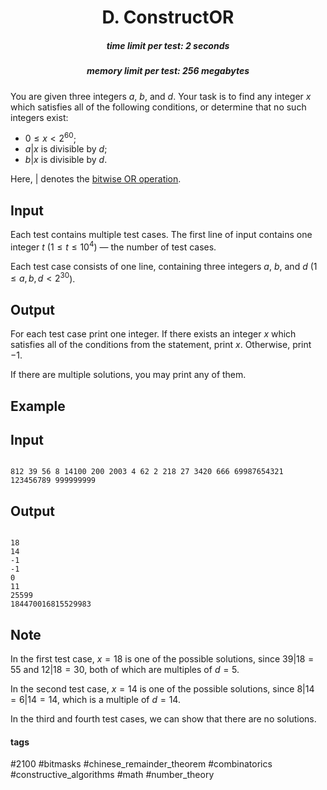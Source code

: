 <h1 style='text-align: center;'> D. ConstructOR </h1>

<h5 style='text-align: center;'>time limit per test: 2 seconds</h5>
<h5 style='text-align: center;'>memory limit per test: 256 megabytes</h5>

You are given three integers $a$, $b$, and $d$. Your task is to find any integer $x$ which satisfies all of the following conditions, or determine that no such integers exist:

* $0 \le x \lt 2^{60}$;
* $a|x$ is divisible by $d$;
* $b|x$ is divisible by $d$.

Here, $|$ denotes the [bitwise OR operation](https://en.wikipedia.org/wiki/Bitwise_operation#OR).

## Input

Each test contains multiple test cases. The first line of input contains one integer $t$ ($1 \le t \le 10^4$) — the number of test cases. 

Each test case consists of one line, containing three integers $a$, $b$, and $d$ ($1 \le a,b,d \lt 2^{30}$).

## Output

For each test case print one integer. If there exists an integer $x$ which satisfies all of the conditions from the statement, print $x$. Otherwise, print $-1$.

If there are multiple solutions, you may print any of them. 

## Example

## Input


```

812 39 56 8 14100 200 2003 4 62 2 218 27 3420 666 69987654321 123456789 999999999
```
## Output


```

18
14
-1
-1
0
11
25599
184470016815529983
```
## Note

In the first test case, $x=18$ is one of the possible solutions, since $39|18=55$ and $12|18=30$, both of which are multiples of $d=5$.

In the second test case, $x=14$ is one of the possible solutions, since $8|14=6|14=14$, which is a multiple of $d=14$.

In the third and fourth test cases, we can show that there are no solutions.



#### tags 

#2100 #bitmasks #chinese_remainder_theorem #combinatorics #constructive_algorithms #math #number_theory 